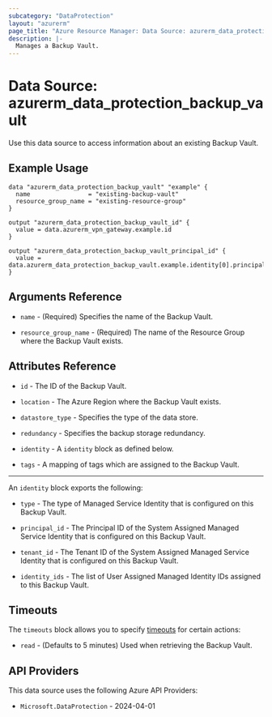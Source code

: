 ```yaml
---
subcategory: "DataProtection"
layout: "azurerm"
page_title: "Azure Resource Manager: Data Source: azurerm_data_protection_backup_vault"
description: |-
  Manages a Backup Vault.
---
```


# Data Source: azurerm_data_protection_backup_vault

Use this data source to access information about an existing Backup Vault.

## Example Usage

```hcl
data "azurerm_data_protection_backup_vault" "example" {
  name                = "existing-backup-vault"
  resource_group_name = "existing-resource-group"
}

output "azurerm_data_protection_backup_vault_id" {
  value = data.azurerm_vpn_gateway.example.id
}

output "azurerm_data_protection_backup_vault_principal_id" {
  value = data.azurerm_data_protection_backup_vault.example.identity[0].principal_id
}
```

## Arguments Reference

* `name` - (Required) Specifies the name of the Backup Vault.

* `resource_group_name` - (Required) The name of the Resource Group where the Backup Vault exists.

## Attributes Reference

* `id` - The ID of the Backup Vault.

* `location` -  The Azure Region where the Backup Vault exists.

* `datastore_type` - Specifies the type of the data store.

* `redundancy` -  Specifies the backup storage redundancy.

* `identity` -  A `identity` block as defined below.

* `tags` -  A mapping of tags which are assigned to the Backup Vault.

---

An `identity` block exports the following:

* `type` - The type of Managed Service Identity that is configured on this Backup Vault.

* `principal_id` - The Principal ID of the System Assigned Managed Service Identity that is configured on this Backup Vault.

* `tenant_id` - The Tenant ID of the System Assigned Managed Service Identity that is configured on this Backup Vault.

* `identity_ids` - The list of User Assigned Managed Identity IDs assigned to this Backup Vault.

## Timeouts

The `timeouts` block allows you to specify [timeouts](https://developer.hashicorp.com/terraform/language/resources/configure#define-operation-timeouts) for certain actions:

* `read` - (Defaults to 5 minutes) Used when retrieving the Backup Vault.

## API Providers
<!-- This section is generated, changes will be overwritten -->
This data source uses the following Azure API Providers:

* `Microsoft.DataProtection` - 2024-04-01
